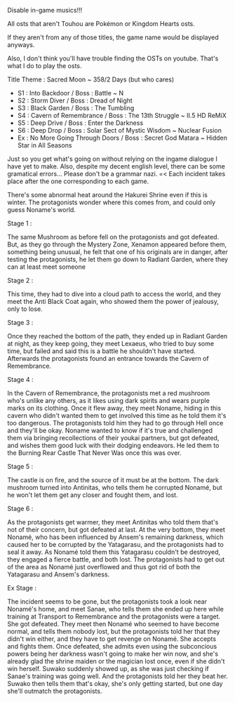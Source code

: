 Disable in-game musics!!!

All osts that aren't Touhou are Pokémon or Kingdom Hearts osts. 

If they aren't from any of those titles, the game name would be displayed anyways.

Also, I don't think you'll have trouble finding the OSTs on youtube. That's what I do to play the osts.

Title Theme : Sacred Moon ~ 358/2 Days
(but who cares)

- S1 : Into Backdoor / Boss : Battle ~ N
- S2 : Storm Diver / Boss : Dread of Night
- S3 : Black Garden / Boss : The Tumbling
- S4 : Cavern of Remembrance / Boss : The 13th Struggle ~ II.5 HD ReMiX
- S5 : Deep Drive / Boss : Enter the Darkness
- S6 : Deep Drop / Boss : Solar Sect of Mystic Wisdom ~ Nuclear Fusion
- Ex : No More Going Through Doors / Boss : Secret God Matara ~ Hidden Star in All Seasons

Just so you get what's going on without relying on the ingame dialogue I have yet to make. Also, despite my decent english level, there can be some gramatical errors... Please don't be a grammar nazi. =<
Each incident takes place after the one corresponding to each game.

There's some abnormal heat around the Hakurei Shrine even if this is winter. The protagonists wonder where this comes from, and could only guess Noname's world.

Stage 1 :

The same Mushroom as before fell on the protagonists and got defeated. But, as they go through the Mystery Zone, Xenamon appeared before them, something being unusual, he felt that one of his originals are in danger, after testing the protagonists, he let them go down to Radiant Garden, where they can at least meet someone

Stage 2 :

This time, they had to dive into a cloud path to access the world, and they meet the Anti Black Coat again, who showed them the power of jealousy, only to lose.

Stage 3 :

Once they reached the bottom of the path, they ended up in Radiant Garden at night, as they keep going, they meet Lexaeus, who tried to buy some time, but failed and said this is a battle
he shouldn't have started.
Afterwards the protagonists found an entrance towards the Cavern of Remembrance.

Stage 4 :

In the Cavern of Remembrance, the protagonists met a red mushroom who's unlike any others, as it likes using dark spirits and wears purple marks on its clothing. Once it flew away, they meet Noname, hiding in this cavern who didn't wanted them to get involved this time as he told them it's too dangerous.
The protagonists told him they had to go through Hell once and they'll be okay. Noname wanted to know if it's true and challenged them via bringing recollections of their youkai partners, but got defeated, and wishes them good luck with their dodging endeavors.
He led them to the Burning Rear Castle That Never Was once this was over.

Stage 5 :

The castle is on fire, and the source of it must be at the bottom. The dark mushroom turned into Antinitas, who tells them he corrupted Nonamé, but he won't let them get any closer and fought them, and lost.

Stage 6 :

As the protagonists get warmer, they meet Antinitas who told them that's not of their concern, but got defeated at last. At the very bottom, they meet Nonamé, who has been influenced by Ansem's remaining darkness, which caused her to be corrupted by the Yatagarasu, and the protagonists had to seal it away. As Nonamé told them this Yatagarasu couldn't be destroyed, they engaged a fierce battle, and both lost. The protagonists had to get out of the area as Nonamé just overflowed and thus got rid of both the Yatagarasu and Ansem's darkness.

Ex Stage :

The incident seems to be gone, but the protagonists took a look near Nonamé's home, and meet Sanae, who tells them she ended up here while training at Transport to Remembrance and the protagonists were a target. She got defeated.
They meet then Nonamé who seemed to have become normal, and tells them nobody lost, but the protagonists told her that they didn't win either, and they have to get revenge on Nonamé. She accepts and fights them.
Once defeated, she admits even using the subconcious powers being her darkness wasn't going to make her win now, and she's already glad the shrine maiden or the magician lost once, even if she didn't win herself. Suwako suddenly showed up, as she was just checking if Sanae's training was going well.
And the protagonists told her they beat her. Suwako then tells them that's okay, she's only getting started, but one day she'll outmatch the protagonists.
